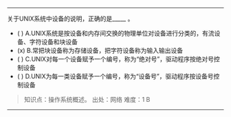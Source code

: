 ---
关于UNIX系统中设备的说明，正确的是_____ 。
- ( ) A.UNIX系统是按设备和内存间交换的物理单位对设备进行分类的，有流设备、字符设备和块设备 
- (x) B.常把块设备称为存储设备，把字符设备称为输入输出设备
- ( ) C.UNIX对每一个设备赋予一个编号，称为“绝对号”，驱动程序按绝对号控制设备
- ( ) D.UNIX为每一类设备赋予一个编号，称为“设备号”，驱动程序按设备号控制设备

> 知识点：操作系统概述。
> 出处：网络
> 难度：1
> B

---